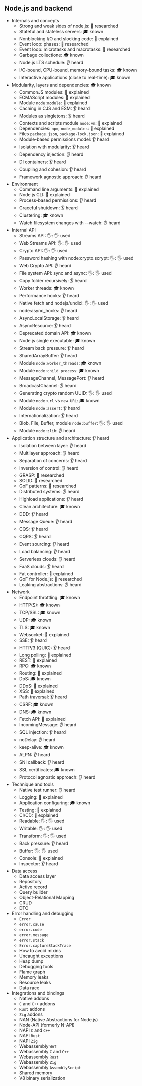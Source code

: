 ## Node.js and backend

- Internals and concepts
  - Strong and weak sides of node.js: 🔬 researched
  - Stateful and stateless servers: 🎓 known
  - Nonblocking I/O and slocking code: 🙋 explained
  - Event loop: phases: 🔬 researched
  - Event loop: microtasks and macrotasks: 🔬 researched
  - Garbage collectione: 🎓 known
  - Node.js LTS schedule: 👂 heard
  - I/O-bound, CPU-bound, memory-bound tasks: 🎓 known
  - Interactive applications (close to real-time): 🎓 known
- Modularity, layers and dependencies: 🎓 known
  - CommonJS modules: 🙋 explained
  - ECMAScript modules: 🙋 explained
  - Module `node:module`: 🙋 explained
  - Caching in CJS and ESM: 👂 heard
  - Modules as singletons: 👂 heard
  - Contexts and scripts module `node:vm`: 🙋 explained
  - Dependencies: `npm`, `node_modules`: 🙋 explained
  - Files `package.json`, `package-lock.json`: 🙋 explained
  - Module-based permissions model: 👂 heard
  - Isolation with modularity: 👂 heard
  - Dependency injection: 👂 heard
  - DI containers: 👂 heard
  - Coupling and cohesion: 👂 heard
  - Framework agnostic approach: 👂 heard
- Environment
  - Command line arguments: 🙋 explained
  - Node.js CLI: 🙋 explained
  - Process-based permissions: 👂 heard
  - Graceful shutdown: 👂 heard
  - Clustering: 🎓 known
  - Watch filesystem changes with --watch: 👂 heard
- Internal API
  - Streams API: 🖐: 🖐️ used
  - Web Streams API: 🖐: 🖐️ used
  - Crypto API: 🖐: 🖐️ used
  - Password hashing with node:crypto.scrypt: 🖐: 🖐️ used
  - Web Crypto API: 👂 heard
  - File system API: sync and async: 🖐: 🖐️ used
  - Copy folder recursively: 👂 heard
  - Worker threads: 🎓 known
  - Performance hooks: 👂 heard
  - Native fetch and nodejs/undici: 🖐: 🖐️ used
  - node:async_hooks: 👂 heard
  - AsyncLocalStorage: 👂 heard
  - AsyncResource: 👂 heard
  - Deprecated domain API: 🎓 known
  - Node.js single executable: 🎓 known
  - Stream back pressure: 👂 heard
  - SharedArrayBuffer: 👂 heard
  - Module `node:worker_threads`: 🎓 known
  - Module `node:child_process`: 🎓 known
  - MessageChannel, MessagePort: 👂 heard
  - BroadcastChannel: 👂 heard
  - Generating crypto random UUID: 🖐: 🖐️ used
  - Module `node:url` vs `new URL`: 🎓 known
  - Module `node:assert`: 👂 heard
  - Internationalization: 👂 heard
  - Blob, File, Buffer, module `node:buffer`: 🖐: 🖐️ used
  - Module `node:zlib`: 👂 heard
- Application structure and architecture: 👂 heard
  - Isolation between layer: 👂 heard
  - Multilayer approach: 👂 heard
  - Separation of concerns: 👂 heard
  - Inversion of control: 👂 heard
  - GRASP: 🔬 researched
  - SOLID: 🔬 researched
  - GoF patterns: 🔬 researched
  - Distributed systems: 👂 heard
  - Highload applications: 👂 heard
  - Clean architecture: 🎓 known
  - DDD: 👂 heard
  - Message Queue: 👂 heard
  - CQS: 👂 heard
  - CQRS: 👂 heard
  - Event sourcing: 👂 heard
  - Load balancing: 👂 heard
  - Serverless clouds: 👂 heard
  - FaaS clouds: 👂 heard
  - Fat controller: 🙋 explained
  - GoF for Node.js: 🔬 researched
  - Leaking abstractions: 👂 heard
- Network
  - Endpoint throttling: 🎓 known
  - HTTP(S): 🎓 known
  - TCP/SSL: 🎓 known
  - UDP: 🎓 known
  - TLS: 🎓 known
  - Websocket: 🙋 explained
  - SSE: 👂 heard
  - HTTP/3 (QUIC): 👂 heard
  - Long polling: 🙋 explained
  - REST: 🙋 explained
  - RPC: 🎓 known
  - Routing: 🙋 explained
  - DoS: 🎓 known
  - DDoS: 🙋 explained
  - XSS: 🙋 explained
  - Path traversal: 👂 heard
  - CSRF: 🎓 known
  - DNS: 🎓 known
  - Fetch API: 🙋 explained
  - IncomingMessage: 👂 heard
  - SQL injection: 👂 heard
  - noDelay: 👂 heard
  - keep-alive: 🎓 known
  - ALPN: 👂 heard
  - SNI callback: 👂 heard
  - SSL certificates: 🎓 known
  - Protocol agnostic approach: 👂 heard
- Technique and tools
  - Native test runner: 👂 heard
  - Logging: 🙋 explained
  - Application configuring: 🎓 known
  - Testing: 🙋 explained
  - CI/CD: 🙋 explained
  - Readable: 🖐: 🖐️ used
  - Writable: 🖐: 🖐️ used
  - Transform: 🖐: 🖐️ used
  - Back pressure: 👂 heard
  - Buffer: 🖐: 🖐️ used
  - Console: 🙋 explained
  - Inspector: 👂 heard
- Data access
  - Data access layer
  - Repository
  - Active record
  - Query builder
  - Object-Relational Mapping
  - CRUD
  - DTO
- Error handling and debugging
  - `Error`
  - `error.cause`
  - `error.code`
  - `error.message`
  - `error.stack`
  - `Error.captureStackTrace`
  - How to avoid mixins
  - Uncaught exceptions
  - Heap dump
  - Debugging tools
  - Flame graph
  - Memory leaks
  - Resource leaks
  - Data race
- Integrations and bindings
  - Native addons
  - `C` and `C++` addons
  - `Rust` addons
  - `Zig` addons
  - NAN (Native Abstractions for Node.js)
  - Node-API (formerly N-API)
  - NAPI `C` and `C++`
  - NAPI `Rust`
  - NAPI `Zig`
  - Webassembly `WAT`
  - Webassembly `C` and `C++`
  - Webassembly `Rust`
  - Webassembly `Zig`
  - Webassembly `AssemblyScript`
  - Shared memory
  - V8 binary serialization
